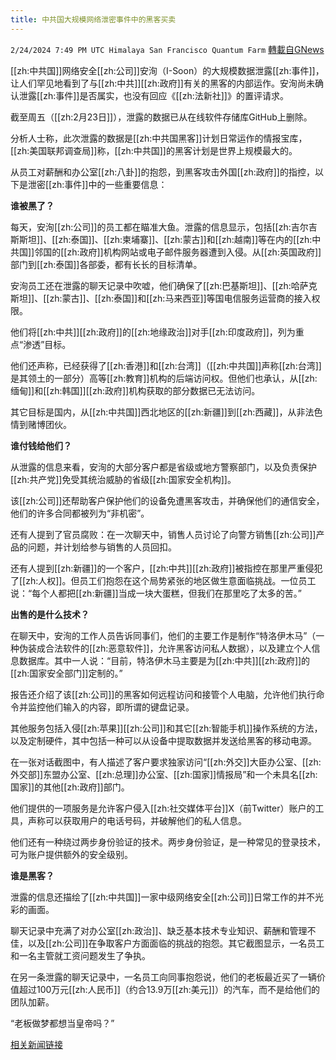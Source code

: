 ```yaml
---
title: 中共国大规模网络泄密事件中的黑客买卖
---
```

`2/24/2024 7:49 PM UTC Himalaya San Francisco Quantum Farm` [轉載自GNews](https://gnews.org/articles/2338381)


[[zh:中共国]]网络安全[[zh:公司]]安洵（I-Soon）的大规模数据泄露[[zh:事件]]，让人们罕见地看到了与[[zh:中共]][[zh:政府]]有关的黑客的内部运作。安洵尚未确认泄露[[zh:事件]]是否属实，也没有回应《[[zh:法新社]]》的置评请求。

截至周五（[[zh:2月23日]]），泄露的数据已从在线软件存储库GitHub上删除。

分析人士称，此次泄露的数据是[[zh:中共国黑客]]计划日常运作的情报宝库，[[zh:美国联邦调查局]]称，[[zh:中共国]]的黑客计划是世界上规模最大的。

从员工对薪酬和办公室[[zh:八卦]]的抱怨，到黑客攻击外国[[zh:政府]]的指控，以下是泄密[[zh:事件]]中的一些重要信息：

**谁被黑了？**

每天，安洵[[zh:公司]]的员工都在瞄准大鱼。泄露的信息显示，包括[[zh:吉尔吉斯斯坦]]、[[zh:泰国]]、[[zh:柬埔寨]]、[[zh:蒙古]]和[[zh:越南]]等在内的[[zh:中共国]]邻国的[[zh:政府]]机构网站或电子邮件服务器遭到入侵。从[[zh:英国政府]]部门到[[zh:泰国]]各部委，都有长长的目标清单。

安洵员工还在泄露的聊天记录中吹嘘，他们确保了[[zh:巴基斯坦]]、[[zh:哈萨克斯坦]]、[[zh:蒙古]]、[[zh:泰国]]和[[zh:马来西亚]]等国电信服务运营商的接入权限。

他们将[[zh:中共]][[zh:政府]]的[[zh:地缘政治]]对手[[zh:印度政府]]，列为重点“渗透”目标。

他们还声称，已经获得了[[zh:香港]]和[[zh:台湾]]（[[zh:中共国]]声称[[zh:台湾]]是其领土的一部分）高等[[zh:教育]]机构的后端访问权。但他们也承认，从[[zh:缅甸]]和[[zh:韩国]][[zh:政府]]机构获取的部分数据已无法访问。

其它目标是国内，从[[zh:中共国]]西北地区的[[zh:新疆]]到[[zh:西藏]]，从非法色情到赌博团伙。

**谁付钱给他们？**

从泄露的信息来看，安洵的大部分客户都是省级或地方警察部门，以及负责保护[[zh:共产党]]免受其统治威胁的省级[[zh:国家安全机构]]。

该[[zh:公司]]还帮助客户保护他们的设备免遭黑客攻击，并确保他们的通信安全，他们的许多合同都被列为“非机密”。

还有人提到了官员腐败：在一次聊天中，销售人员讨论了向警方销售[[zh:公司]]产品的问题，并计划给参与销售的人员回扣。

还有人提到[[zh:新疆]]的一个客户，[[zh:中共]][[zh:政府]]被指控在那里严重侵犯了[[zh:人权]]。但员工们抱怨在这个局势紧张的地区做生意面临挑战。一位员工说：“每个人都把[[zh:新疆]]当成一块大蛋糕，但我们在那里吃了太多的苦。”

**出售的是什么技术？**

在聊天中，安洵的工作人员告诉同事们，他们的主要工作是制作“特洛伊木马”（一种伪装成合法软件的[[zh:恶意软件]]，允许黑客访问私人数据），以及建立个人信息数据库。其中一人说：“目前，特洛伊木马主要是为[[zh:中共]][[zh:政府]]的[[zh:国家安全部门]]定制的。”

报告还介绍了该[[zh:公司]]的黑客如何远程访问和接管个人电脑，允许他们执行命令并监控他们输入的内容，即所谓的键盘记录。

其他服务包括入侵[[zh:苹果]][[zh:公司]]和其它[[zh:智能手机]]操作系统的方法，以及定制硬件，其中包括一种可以从设备中提取数据并发送给黑客的移动电源。

在一张对话截图中，有人描述了客户要求独家访问“[[zh:外交]]大臣办公室、[[zh:外交部]]东盟办公室、[[zh:总理]]办公室、[[zh:国家]]情报局”和一个未具名[[zh:国家]]的其他[[zh:政府]]部门。

他们提供的一项服务是允许客户侵入[[zh:社交媒体平台]]X（前Twitter）账户的工具，声称可以获取用户的电话号码，并破解他们的私人信息。

他们还有一种绕过两步身份验证的技术。两步身份验证，是一种常见的登录技术，可为账户提供额外的安全级别。

**谁是黑客？**

泄露的信息还描绘了[[zh:中共国]]一家中级网络安全[[zh:公司]]日常工作的并不光彩的画面。

聊天记录中充满了对办公室[[zh:政治]]、缺乏基本技术专业知识、薪酬和管理不佳，以及[[zh:公司]]在争取客户方面面临的挑战的抱怨。其它截图显示，一名员工和一名主管就工资问题发生了争执。

在另一条泄露的聊天记录中，一名员工向同事抱怨说，他们的老板最近买了一辆价值超过100万元[[zh:人民币]]（约合13.9万[[zh:美元]]）的汽车，而不是给他们的团队加薪。

“老板做梦都想当皇帝吗？”

[相关新闻链接](https://insiderpaper.com/hackers-for-sale-what-weve-learned-from-chinas-massive-cyber-leak/)
